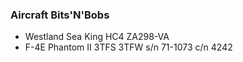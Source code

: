 ### Aircraft Bits'N'Bobs

- Westland Sea King HC4 ZA298-VA
- F-4E Phantom II 3TFS 3TFW s/n 71-1073 c/n 4242
